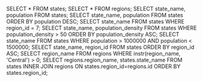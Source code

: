 SELECT * FROM states;
SELECT * FROM regions;
SELECT state_name, population FROM states;
SELECT state_name, population FROM states ORDER BY population DESC;
SELECT state_name FROM states WHERE region_id = 7;
SELECT state_name, population_density FROM states WHERE population_density > 50 ORDER BY population_density ASC;
SELECT state_name FROM states WHERE population > 1000000 AND population < 1500000;
SELECT state_name, region_id FROM states ORDER BY region_id ASC;
SELECT region_name FROM regions WHERE instr(region_name, 'Central') > 0;
SELECT regions.region_name, states.state_name FROM states INNER JOIN regions ON states.region_id=regions.id ORDER BY states.region_id;

